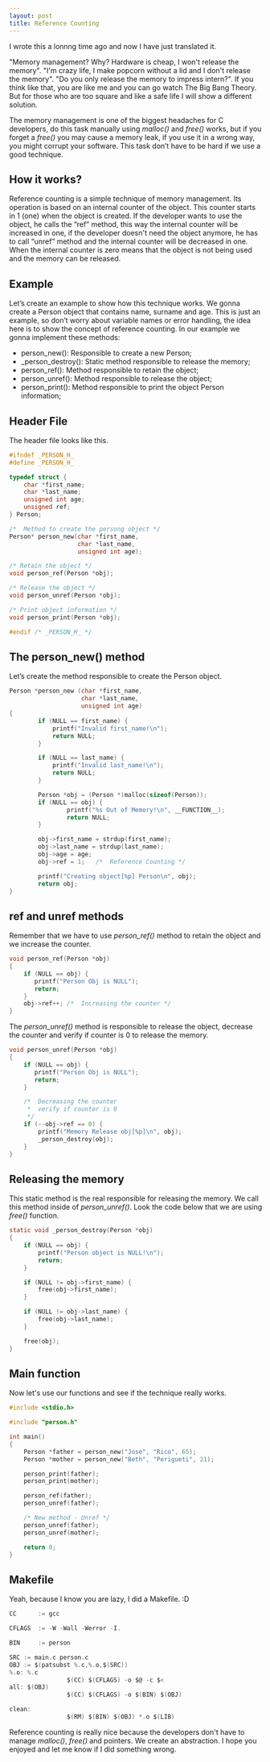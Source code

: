 ```yaml
---
layout: post
title: Reference Counting
---
```


I wrote this a lonnng time ago and now I have just translated it.

"Memory management? Why? Hardware is cheap, I won't release the memory". 
"I'm crazy life, I make popcorn without a lid and I don't release the memory". 
"Do you only release the memory to impress intern?". If you think like that,
you are like me and you can go watch The Big Bang Theory. But for those who are
too square and like a safe life I will show a different solution.

<!-- more -->

The memory management is one of the biggest  headaches for C developers, do this task manually 
using *malloc()* and *free()* works, but if you forget a *free()* you may cause a memory leak,
if you use it in a wrong way, you might corrupt your software. This task don’t have to be
hard if we use a good technique.

## How it works?

Reference counting is a simple technique of memory management. Its operation is based on an 
internal counter of the object. This counter starts in 1 (one) when the object is created.
If the developer wants to use the object, he calls the “ref” method, this way the internal
counter will be increased in one, if the developer doesn't need the object anymore, he has
to call “unref” method and the internal counter will be decreased in one. When the internal
counter is zero means that the object is not being used and the memory can be released.

## Example

Let’s create an example to show how this technique works. We gonna create a Person object that contains name,
surname and age. This is just an example, so don’t worry about variable names or error handling, the idea
here is to show the concept of reference counting. In our example we gonna implement these methods:

 - person_new(): Responsible to create a new Person;
 - _person_destroy(): Static method responsible to release the memory;
 - person_ref():  Method responsible to retain the object;
 - person_unref(): Method responsible to release the object;
 - person_print(): Method responsible to print the object Person information;

## Header File

The header file looks like this.

```c
#ifndef _PERSON_H_
#define _PERSON_H_

typedef struct {
    char *first_name;
    char *last_name;
    unsigned int age;
    unsigned ref;
} Person;

/*  Method to create the persong object */
Person* person_new(char *first_name,
                   char *last_name,
                   unsigned int age);

/* Retain the object */
void person_ref(Person *obj);

/* Release the object */
void person_unref(Person *obj);

/* Print object information */
void person_print(Person *obj);

#endif /* _PERSON_H_ */
```

## The person_new() method

Let’s create the method responsible to create the Person object.

```c
Person *person_new (char *first_name, 
                    char *last_name, 
                    unsigned int age)
{
        if (NULL == first_name) {
            printf("Invalid first_name!\n");
            return NULL;
        }

        if (NULL == last_name) {
            printf("Invalid last_name!\n");
            return NULL;
        }

        Person *obj = (Person *)malloc(sizeof(Person));
        if (NULL == obj) {
                printf("%s Out of Memory!\n", __FUNCTION__);
                return NULL;
        }

        obj->first_name = strdup(first_name);
        obj->last_name = strdup(last_name);
        obj->age = age;
        obj->ref = 1;   /*  Reference Counting */

        printf("Creating object[%p] Person\n", obj);
        return obj;
}
```

## ref and unref methods

Remember that we have to use *person_ref()* method to retain the object and we increase the counter.

```c
void person_ref(Person *obj)
{
    if (NULL == obj) {
       printf("Person Obj is NULL");
       return;
    }
    obj->ref++; /*  Increasing the counter */
}
```

The *person_unref()* method is responsible to release the object, decrease the counter
and verify if counter is 0 to release the memory.

```c
void person_unref(Person *obj)
{
    if (NULL == obj) {
       printf("Person Obj is NULL");
       return;
    }

    /*  Decreasing the counter 
     *  verify if counter is 0
     */
    if (--obj->ref == 0) {
        printf("Memory Release obj[%p]\n", obj);
        _person_destroy(obj);
    }
}
```

## Releasing the memory

This static method is the real responsible for releasing the memory. We call this method inside of 
*person_unref()*. Look the code below that we are using *free()* function.

```c
static void _person_destroy(Person *obj)
{
    if (NULL == obj) {
        printf("Person object is NULL!\n");
        return;
    }

    if (NULL != obj->first_name) {
        free(obj->first_name);
    }

    if (NULL != obj->last_name) {
        free(obj->last_name);
    }

    free(obj);
}
```

## Main function

Now let's use our functions and see if the technique really works.

```c
#include <stdio.h>

#include "person.h"

int main()
{
    Person *father = person_new("Jose", "Rico", 65);
    Person *mother = person_new("Beth", "Perigueti", 21);

    person_print(father);
    person_print(mother);

    person_ref(father);
    person_unref(father);

    /* New method - Unref */
    person_unref(father);
    person_unref(mother);

    return 0;
}
```
## Makefile

Yeah, because I know you are lazy, I did a Makefile. :D

```c
CC      := gcc

CFLAGS  := -W -Wall -Werror -I.

BIN     := person

SRC := main.c person.c
OBJ := $(patsubst %.c,%.o,$(SRC))
%.o: %.c
                $(CC) $(CFLAGS) -o $@ -c $<
all: $(OBJ)
                $(CC) $(CFLAGS) -o $(BIN) $(OBJ)

clean:
                $(RM) $(BIN) $(OBJ) *.o $(LIB)
```

Reference counting is really nice because the developers don't have to manage *malloc()*, *free()* and pointers. We create an abstraction. I hope you enjoyed and let me know if I did something wrong.

